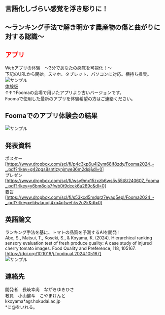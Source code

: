 ## 言語化しづらい感覚を浮き彫りに！ <br>
## 〜ランキング手法で解き明かす農産物の傷と曲がりに対する認識〜 <br>
## <span style="color: red; ">アプリ</span><br>
Webアプリの体験　〜3分であなたの感覚を可視化！〜<br>
下記のURLから開始。スマホ、タブレット、パソコンに対応。横持ち推奨。<br>
![サンプル](https://scrapbox.io/files/666050421ddb42001c10f025.png "サンプル")<br>
[体験版](https://tomatoa20-7uvitbfjtrlqyrenfus9wz.streamlit.app/])<br>
↑↑↑Foomaの会場で用いたアプリより古いバージョンです。<br>
Foomaで使用した最新のアプリを体験希望の方はご連絡ください。<br>

## Foomaでのアプリ体験会の結果<br>
![サンプル](https://scrapbox.io/files/66643a440d374b001dd7d1c3.png "サンプル")<br>

## 発表資料<br>
ポスター[https://www.dropbox.com/scl/fi/p4c3kp6u4l2ym68lf8zdy/Fooma2024_-_.pdf?rlkey=g42pgs8sntlzynjmye36m2dsj&dl=0]<br>
プレゼン[https://www.dropbox.com/scl/fi/wsy9mx15zxzb6ws5v55t8/240607_Fooma_.pdf?rlkey=y6bm8ois7fwb0t9dcek6a289c&dl=0]<br>
要旨[https://www.dropbox.com/scl/fi/s53kcd5mdgrz7eyag5epl/Fooma2024_-_.pdf?rlkey=eldwlauqjl4xq4qfwehkv2u2k&dl=0]<br>

## 英語論文<br>
ランキング手法を基に、トマトの品質を予測するAIを開発！<br>
Abe, S., Matsui, T., Koseki, S., & Koyama, K. (2024). Hierarchical ranking sensory evaluation test of fresh produce quality: A case study of injured cherry tomato images. Food Quality and Preference, 118, 105167.<br>
[https://doi.org/10.1016/j.foodqual.2024.105167]<br>
![サンプル](https://scrapbox.io/files/665dfd83a2ed2c001c963b19.png "サンプル")<br>


## 連絡先 <br>
開発者　長岐幸尚　ながきゆきひさ<br>
教員　小山健斗　こやまけんと<br>
kkoyama*agr.hokudai.ac.jp<br>
*に@をいれる。<br>
